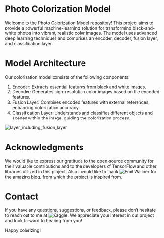 # Photo Colorization Model
Welcome to the Photo Colorization Model repository! This project aims to provide a powerful machine-learning solution for transforming black-and-white photos into vibrant, realistic color images. The model uses advanced deep learning techniques and comprises an encoder, decoder, fusion layer, and classification layer.

# Model Architecture

Our colorization model consists of the following components:
1. Encoder: Extracts essential features from black and white images.
2. Decoder: Generates high-resolution color images based on the encoded features.
3. Fusion Layer: Combines encoded features with external references, enhancing colorization accuracy.
4. Classification Layer: Understands and classifies different objects and scenes within the image, guiding the colorization process.


![layer_including_fusion_layer](https://github.com/ABHISHEKgauti25/ImageColorization/assets/109408129/d21f2eb4-0426-4676-bbba-f898b1905f4a)


# Acknowledgments
We would like to express our gratitude to the open-source community for their valuable contributions and to the developers of TensorFlow and other libraries utilized in this project. Also I would like to thank ![Emil Wallner](https://blog.floydhub.com/colorizing-b-w-photos-with-neural-networks/) for the amazing blog, from which the project is inspired from.

# Contact
If you have any questions, suggestions, or feedback, please don't hesitate to reach out to me at ![Kaggle](https://www.kaggle.com/abhishekgautam12). We appreciate your interest in our project and look forward to hearing from you!

Happy colorizing!





